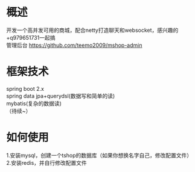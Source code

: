 # 概述
开发一个高并发可用的商城，配合netty打造聊天和websocket，感兴趣的+q979651731一起搞  
管理后台 https://github.com/teemo2009/mshop-admin
# 框架技术
spring boot 2.x  
spring data jpa+querydsl(数据写和简单的读)    
mybatis(复杂的数据读)  
（待续~） 
# 如何使用
1.安装mysql，创建一个tshop的数据库（如果你想换名字自己，修改配置文件）  
2.安装redis，并自行修改配置文件  


